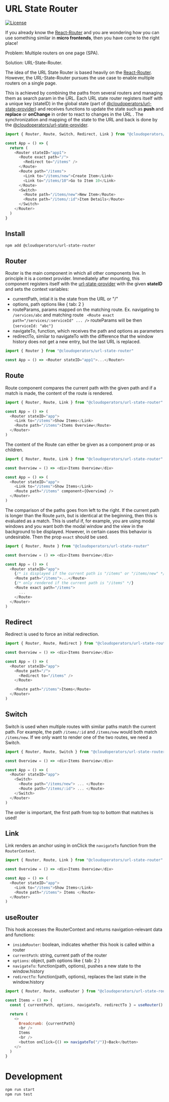 # URL State Router

[![License](https://img.shields.io/badge/License-Apache%202.0-blue.svg)](LICENSE)

If you already know the [React-Router](https://reactrouter.com) and you are wondering how you can use something similar in **micro frontends**, then you have come to the right place!

Problem: Multiple routers on one page (SPA).

Solution: URL-State-Router.

The idea of the URL State Router is based heavily on the [React-Router](https://reactrouter.com/). However, the URL-State-Router pursues the use case to enable multiple routers on a single page.

This is achieved by combining the paths from several routers and managing them as search param in the URL. Each URL state router registers itself with a unique key (stateID) in the global state (part of [@cloudoperators/url-state-provider]()) and receives functions to update the state such as **push** and **replace** or **onChange** in order to react to changes in the URL . The synchronization and mapping of the state to the URL and back is done by the [@cloudoperators/url-state-provider]().

```js
import { Router, Route, Switch, Redirect, Link } from "@cloudoperators/url-state-router"

const App = () => {
  return (
    <Router stateID="app1">
      <Route exact path="/">
        <Redirect to="/items" />
      </Route>
      <Route path="/items">
        <Link to="/items/new">Create Item</Link>
        <Link to="/items/10">Go to Item 10</Link>
      </Route>
      <Switch>
        <Route path="/items/new">New Item</Route>
        <Route path="/items/:id">Item Details</Route>
      </Switch>
    </Router>
  )
}
```

## Install

```bash
npm add @cloudoperators/url-state-router
```

## Router

Router is the main component in which all other components live.
In principle it is a context provider. Immediately after mounting, this component registers itself with the [url-state-provider]() with the given **stateID** and sets the context variables:

- currentPath, intial it is the state from the URL or "/"
- options, path options like { tab: 2 }
- routeParams, params mapped on the matching route. Ex. navigating to `/services/abc` and matching route ` <Route exact path="/services/:serviceId" ... />` routeParams will be then `{serviceId: "abc"}`
- navigateTo, function, which receives the path and options as parameters
- redirectTo, similar to navigateTo with the difference that the window history does not get a new entry, but the last URL is replaced.

```js
import { Router } from "@cloudoperators/url-state-router"

const App = () => <Router stateID="app1">...</Router>
```

## Route

Route component compares the current path with the given path and if a match is made, the content of the route is rendered.

```js
import { Router, Route, Link } from "@cloudoperators/url-state-router"

const App = () => (
  <Router stateID="app">
    <Link to="/items">Show Items</Link>
    <Route path="/items">Items Overview</Route>
  </Router>
)
```

The content of the Route can either be given as a component prop or as children.

```js
import { Router, Route, Link } from "@cloudoperators/url-state-router"

const Overview = () => <div>Items Overview</div>

const App = () => (
  <Router stateID="app">
    <Link to="/items">Show Items</Link>
    <Route path="/items" component={Overview} />
  </Router>
)
```

The comparison of the paths goes from left to the right. If the current path is longer than the Route `path`, but is identical at the beginning, then this is evaluated as a match. This is useful if, for example, you are using modal windows and you want both the modal window and the view in the background to be displayed. However, in certain cases this behavior is undesirable. Then the prop `exact` should be used.

```js
import { Router, Route } from "@cloudoperators/url-state-router"

const Overview = () => <div>Items Overview</div>

const App = () => (
  <Router stateID="app">
    {/* is displayed if the current path is "/items" or "/items/new" */}
    <Route path="/items">...</Route>
    {/* only rendered if the current path is "/items" */}
    <Route exact path="/items">
      ...
    </Route>
  </Router>
)
```

## Redirect

Redirect is used to force an initial redirection.

```js
import { Router, Route, Redirect } from "@cloudoperators/url-state-router"

const Overview = () => <div>Items Overview</div>

const App = () => (
  <Router stateID="app">
    <Route path="/">
      <Redirect to="/items" />
    </Route>

    <Route path="/items">Items</Route>
  </Router>
)
```

## Switch

Switch is used when multiple routes with similar paths match the current path. For example, the path `/items/:id` and `/items/new` would both match `/items/new`. If we only want to render one of the two routes, we need a Switch.

```js
import { Router, Route, Switch } from "@cloudoperators/url-state-router"

const Overview = () => <div>Items Overview</div>

const App = () => (
  <Router stateID="app">
    <Switch>
      <Route path="/items/new"> ... </Route>
      <Route path="/items/:id"> ... </Route>
    </Switch>
  </Router>
)
```

The order is important, the first path from top to bottom that matches is used!

## Link

Link renders an anchor using in onClick the `navigateTo` function from the `RouterContext`.

```js
import { Router, Route, Link } from "@cloudoperators/url-state-router"

const Overview = () => <div>Items Overview</div>

const App = () => (
  <Router stateID="app">
    <Link to="/items">Show Items</Link>
    <Route path="/items"> Items </Route>
  </Router>
)
```

## useRouter

This hook accesses the RouterContext and returns navigation-relevant data and functions:

- `insideRouter`: boolean, indicates whether this hook is called within a router
- `currentPath`: string, current path of the router
- `options`: object, path options like { tab: 2 }
- `navigateTo`: function(path, options), pushes a new state to the window.history
- `redirectTo`: function(path, options), replaces the last state in the window.history

```js
import { Router, Route, useRouter } from "@cloudoperators/url-state-router"

const Items = () => {
  const { currentPath, options, navigateTo, redirectTo } = useRouter()

  return (
    <>
      Breadcrumb: {currentPath}
      <br />
      Items
      <br />
      <button onClick={() => navigateTo("/")}>Back</button>
    </>
  )
}
```

# Development

```bash
npm run start
npm run test
```
